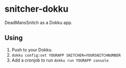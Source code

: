 # snitcher-dokku
DeadMansSnitch as a Dokku app.

## Using
1. Push to your Dokku.
2. `dokku config:set YOURAPP SNITCHER=YOURSNITCHNUMBER`
3. Add a cronjob to run `dokku run YOURAPP console`
